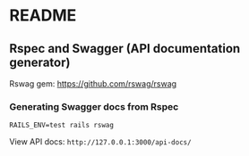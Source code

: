 # README

## Rspec and Swagger (API documentation generator)

Rswag gem: https://github.com/rswag/rswag

### Generating Swagger docs from Rspec

`RAILS_ENV=test rails rswag`

View API docs: `http://127.0.0.1:3000/api-docs/`
